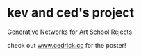 # kev and ced's project

Generative Networks for Art School Rejects

check out www.cedrick.cc for the poster!

